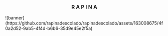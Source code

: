 <h3 align="center">R A P I N A</h3>
![banner](https://github.com/rapinadescolado/rapinadescolado/assets/163008675/4f0a2d52-9ab5-4f4d-b6b6-35d9e45e2f5a)
